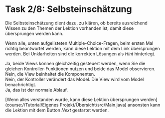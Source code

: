 # Task 2/8: Selbsteinschätzung
Die Selbsteinschätzung dient dazu, zu klären, ob bereits ausreichend Wissen zu den Themen der Lektion vorhanden ist,
damit diese übersprungen werden kann.

Wenn alle, unten aufgelisteten Multiple-Choice-Fragen, beim ersten Mal richtig beantwortet werden, kann diese Lektion
mit dem Link übersprungen werden. Bei Unklarheiten sind die korrekten Lösungen als *Hint* hinterlegt.

<div class="hint">
Ja, beide Views können gleichzeitig gesteuert werden, wenn Sie die gleichen Kontroller-Funktionen nutzen und beide das 
Model observieren.
</div>
<div class="hint">
Nein, die View beinhaltet die Komponenten.
</div>
<div class="hint">
Nein, der Kontroller verändert das Model. Die View wird vom Model benachrichtigt.
</div>
<div class="hint">
Ja, das ist der normale Ablauf.
</div>

[Wenn alles verstanden wurde, kann diese Lektion übersprungen werden](course://Tutorial/Eigenes Projekt/Übersicht/src/Main.java)
ansonsten kann die Lektion mit dem Button *Next* gestartet werden.